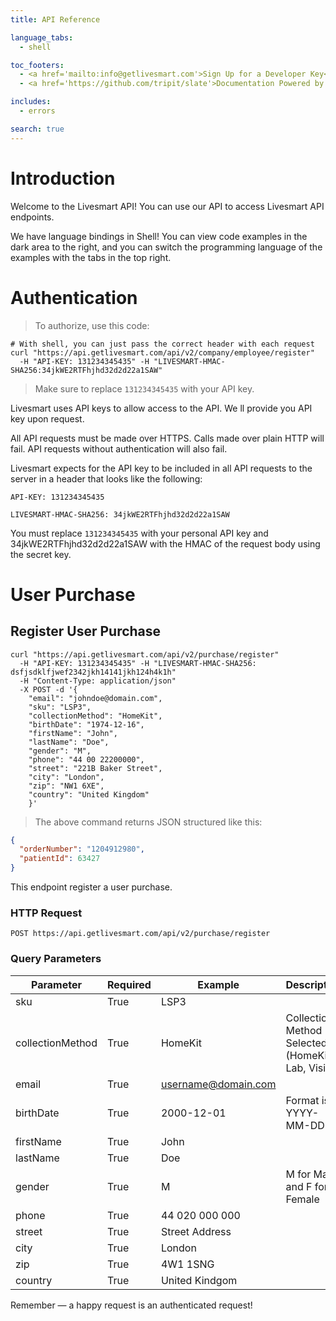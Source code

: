 ```yaml
---
title: API Reference

language_tabs:
  - shell

toc_footers:
  - <a href='mailto:info@getlivesmart.com'>Sign Up for a Developer Key</a>
  - <a href='https://github.com/tripit/slate'>Documentation Powered by Slate</a>

includes:
  - errors

search: true
---
```


# Introduction

Welcome to the Livesmart API! You can use our API to access Livesmart API endpoints.

We have language bindings in Shell! You can view code examples in the dark area to the right, and you can switch the programming language of the examples with the tabs in the top right.

# Authentication

> To authorize, use this code:

```shell
# With shell, you can just pass the correct header with each request
curl "https://api.getlivesmart.com/api/v2/company/employee/register"
  -H "API-KEY: 131234345435" -H "LIVESMART-HMAC-SHA256:34jkWE2RTFhjhd32d2d22a1SAW"
```


> Make sure to replace `131234345435` with your API key.

Livesmart uses API keys to allow access to the API. We ll provide you API key upon request.

All API requests must be made over HTTPS. Calls made over plain HTTP will fail. API requests without authentication will also fail.

Livesmart expects for the API key to be included in all API requests to the server in a header that looks like the following:

`API-KEY: 131234345435`

`LIVESMART-HMAC-SHA256: 34jkWE2RTFhjhd32d2d22a1SAW`

<aside class="notice">
You must replace <code>131234345435</code> with your personal API key and 34jkWE2RTFhjhd32d2d22a1SAW with the HMAC of the request body using the secret key.
</aside>


# User Purchase

## Register User Purchase


```shell
curl "https://api.getlivesmart.com/api/v2/purchase/register"
  -H "API-KEY: 131234345435" -H "LIVESMART-HMAC-SHA256: dsfjsdklfjwef2342jkh14141jkh124h4k1h"
  -H "Content-Type: application/json"
  -X POST -d '{
    "email": "johndoe@domain.com",
    "sku": "LSP3",
    "collectionMethod": "HomeKit",
    "birthDate": "1974-12-16",
    "firstName": "John",
    "lastName": "Doe",
    "gender": "M",
    "phone": "44 00 22200000",
    "street": "221B Baker Street",
    "city": "London",
    "zip": "NW1 6XE",
    "country": "United Kingdom"
    }'
```

> The above command returns JSON structured like this:

```json
{
  "orderNumber": "1204912980",
  "patientId": 63427
}
```

This endpoint register a user purchase.

### HTTP Request

`POST https://api.getlivesmart.com/api/v2/purchase/register`

### Query Parameters

Parameter | Required | Example | Description
--------- | ------- | ----------- | ----------
sku | True | LSP3 |
collectionMethod | True | HomeKit|  Collection Method Selected (HomeKit, Lab, Visit)
email | True | username@domain.com |
birthDate | True | 2000-12-01 | Format is YYYY-MM-DD
firstName | True | John |
lastName | True | Doe |
gender | True | M | M for Male and F for Female
phone | True | 44 020 000 000 |
street | True | Street Address |
city | True | London |
zip | True | 4W1 1SNG |
country | True | United Kindgom |


<aside class="success">
Remember — a happy request is an authenticated request!
</aside>
